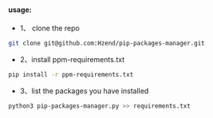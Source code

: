 #### usage: 

- 1、 clone the repo
```bash
git clone git@github.com:Hzend/pip-packages-manager.git
```

- 2、install ppm-requirements.txt
```bash
pip install -r ppm-requirements.txt
```

- 3、list the packages you have installed
```bash
python3 pip-packages-manager.py >> requirements.txt
```
